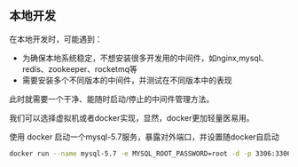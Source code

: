 ## 本地开发
在本地开发时，可能遇到：
* 为确保本地系统稳定，不想安装很多开发用的中间件，如nginx,mysql、redis、zookeeper、rocketmq等
* 需要安装多个不同版本的中间件，并测试在不同版本中的表现

此时就需要一个干净、能随时启动/停止的中间件管理方法。

我们可以选择虚拟机或者docker实现，显然，docker更加轻量医易用。

使用 docker 启动一个mysql-5.7服务，暴露对外端口，并设置随docker自启动
```bash
docker run --name mysql-5.7 -e MYSQL_ROOT_PASSWORD=root -d -p 3306:3306 --restart=always  mysql:5.7
```
